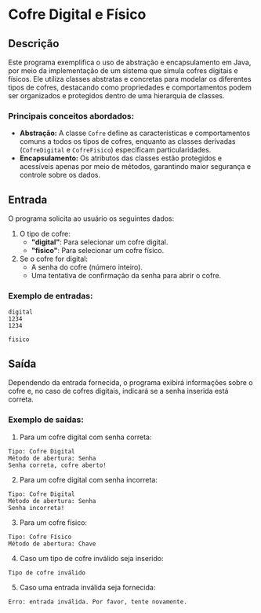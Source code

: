 # Cofre Digital e Físico

## Descrição
Este programa exemplifica o uso de abstração e encapsulamento em Java, por meio da implementação de um sistema que simula cofres digitais e físicos. Ele utiliza classes abstratas e concretas para modelar os diferentes tipos de cofres, destacando como propriedades e comportamentos podem ser organizados e protegidos dentro de uma hierarquia de classes.

### Principais conceitos abordados:
- **Abstração:** A classe `Cofre` define as características e comportamentos comuns a todos os tipos de cofres, enquanto as classes derivadas (`CofreDigital` e `CofreFisico`) especificam particularidades.
- **Encapsulamento:** Os atributos das classes estão protegidos e acessíveis apenas por meio de métodos, garantindo maior segurança e controle sobre os dados.

## Entrada
O programa solicita ao usuário os seguintes dados:
1. O tipo de cofre:
   - **"digital"**: Para selecionar um cofre digital.
   - **"fisico"**: Para selecionar um cofre físico.
2. Se o cofre for digital:
   - A senha do cofre (número inteiro).
   - Uma tentativa de confirmação da senha para abrir o cofre.

### Exemplo de entradas:
```
digital
1234
1234
```

```
fisico
```

## Saída
Dependendo da entrada fornecida, o programa exibirá informações sobre o cofre e, no caso de cofres digitais, indicará se a senha inserida está correta.

### Exemplo de saídas:
1. Para um cofre digital com senha correta:
```
Tipo: Cofre Digital
Método de abertura: Senha
Senha correta, cofre aberto!
```

2. Para um cofre digital com senha incorreta:
```
Tipo: Cofre Digital
Método de abertura: Senha
Senha incorreta!
```

3. Para um cofre físico:
```
Tipo: Cofre Físico
Método de abertura: Chave
```

4. Caso um tipo de cofre inválido seja inserido:
```
Tipo de cofre inválido
```

5. Caso uma entrada inválida seja fornecida:
```
Erro: entrada inválida. Por favor, tente novamente.
```

